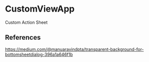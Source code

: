 # CustomViewApp
Custom Action Sheet

## References
https://medium.com/@manuaravindpta/transparent-background-for-bottomsheetdialog-396a1a646f1b
